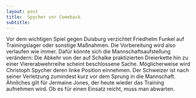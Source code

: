 ```yaml
---
layout: post
title:  Spycher vor Comeback
subtitle:  
---
```


Vor dem wichtigen Spiel gegen Duisburg verzichtet Friedhelm Funkel auf Trainingslager oder sonstige Maßnahmen. Die Vorbereitung wird also verlaufen wie immer. Dafür könnte sich die Mannschaftsaufstellung verändern: Die Abkehr von der auf Schalke praktizierten Dreierkette hin zu einer Viererabwehrreihe scheint beschlossene Sache. Möglicherweise wird Christoph Spycher deren linke Position einnehmen. Der Schweizer ist nach seiner Verletzung zumindest kurz vor dem Sprung in die Mannschaft. Ähnliches gilt für Jermaine Jones, der heute wieder das Training aufnehmen wird. Ob es für einen Einsatz reicht, muss man abwarten.


